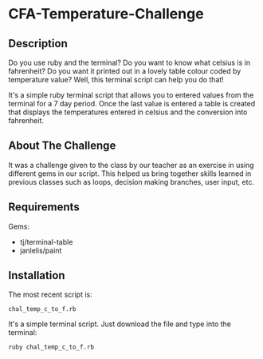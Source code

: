 # CFA-Temperature-Challenge

## Description

Do you use ruby and the terminal? Do you want to know what celsius is in fahrenheit? Do you want it printed out in a lovely table colour coded by temperature value? Well, this terminal script can help you do that!

It's a simple ruby terminal script that allows you to entered values from the terminal for a 7 day period. Once the last value is entered a table is created that displays the temperatures entered in celsius and the conversion into fahrenheit.

## About The Challenge

It was a challenge given to the class by our teacher as an exercise in using different gems in our script. This helped us bring together skills learned in previous classes such as loops, decision making branches, user input, etc.

## Requirements

Gems:

- tj/terminal-table
- janlelis/paint

## Installation

The most recent script is:

```
chal_temp_c_to_f.rb
```

It's a simple terminal script. Just download the file and type into the terminal:

```
ruby chal_temp_c_to_f.rb
```

